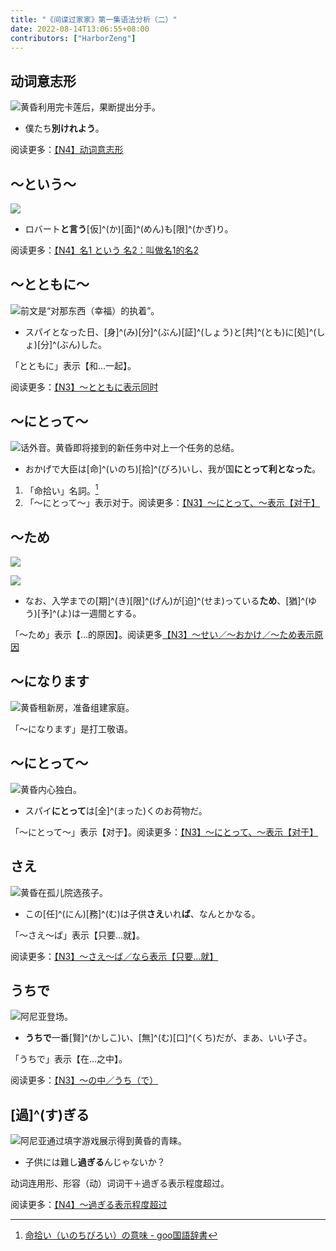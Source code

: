 ```yaml
---
title: "《间谍过家家》第一集语法分析（二）"
date: 2022-08-14T13:06:55+08:00
contributors: ["HarborZeng"]
---
```


## 动词意志形

![黄昏利用完卡莲后，果断提出分手。](https://tellyouwhat-static-1251995834.cos.ap-chongqing.myqcloud.com/images/image-20220814224139424.png)

- 僕たち**別けれよう**。

阅读更多：[【N4】动词意志形](/grammar/n4/动词意志形/)

## ～という～

![](https://tellyouwhat-static-1251995834.cos.ap-chongqing.myqcloud.com/images/image-20220814224617064.png)

- ロバート**と言う**[仮]^(か)[面]^(めん)も[限]^(かぎ)り。

阅读更多：[【N4】名1 という 名2：叫做名1的名2](/grammar/n4/名1という名2/)

## ～とともに～

![前文是“对那东西（幸福）的执着”。](https://tellyouwhat-static-1251995834.cos.ap-chongqing.myqcloud.com/images/image-20220814225227070.png)

- スパイとなった日、[身]^(み)[分]^(ぶん)[証]^(しょう)と[共]^(とも)に[処]^(しょ)[分]^(ぶん)した。

「とともに」表示【和...一起】。

阅读更多：[【N3】～とともに表示同时](/grammar/n3/とともに/)

## ～にとって～

![话外音。黄昏即将接到的新任务中对上一个任务的总结。](https://tellyouwhat-static-1251995834.cos.ap-chongqing.myqcloud.com/images/image-20220814230845975.png)

- おかげで大臣は[命]^(いのち)[拾]^(びろ)いし、‪我が国**にとって利となった**。

1. 「命拾い」名詞。[^10]
2. 「～にとって～」表示对于。阅读更多：[【N3】～にとって、～表示【对于】](/grammar/n3/にとって/)

[^10]: [命拾い（いのちびろい）の意味 - goo国語辞書](https://dictionary.goo.ne.jp/word/命拾い/)

## ～ため

![](https://tellyouwhat-static-1251995834.cos.ap-chongqing.myqcloud.com/images/image-20220816215135696.png)

![](https://tellyouwhat-static-1251995834.cos.ap-chongqing.myqcloud.com/images/image-20220816215703938.png)

- なお、入学までの[期]^(き)[限]^(げん)が[迫]^(せま)っている**ため**、[猶]^(ゆう)[予]^(よ)は一週間とする。

「～ため」表示【...的原因】。阅读更多[【N3】～せい／～おかけ／～ため表示原因](/grammar/n3/せいおかけため/)

## ～になります

![黄昏租新房，准备组建家庭。](https://tellyouwhat-static-1251995834.cos.ap-chongqing.myqcloud.com/images/image-20220816220535190.png)

「～になります」是打工敬语。

## ～にとって～

![黄昏内心独白。](https://tellyouwhat-static-1251995834.cos.ap-chongqing.myqcloud.com/images/image-20220816220845016.png)

- スパイ**にとって**は[全]^(まった)くのお荷物だ。

「～にとって～」表示【对于】。阅读更多：[【N3】～にとって、～表示【对于】](/grammar/n3/にとって/)

## さえ

![黄昏在孤儿院选孩子。](https://tellyouwhat-static-1251995834.cos.ap-chongqing.myqcloud.com/images/image-20220816223333132.png)

- この[任]^(にん)[務]^(む)は子供**さえ**いれ**ば**、なんとかなる。

「～さえ～ば」表示【只要...就】。

阅读更多：[【N3】～さえ～ば／なら表示【只要...就】](/grammar/n3/さえばなら/)

## うちで


![阿尼亚登场。](https://tellyouwhat-static-1251995834.cos.ap-chongqing.myqcloud.com/images/image-20220819214630178.png)

- **うちで**一番[賢]^(かしこ)い、[無]^(む)[口]^(くち)だが、まあ、いい子さ。

「うちで」表示【在...之中】。

阅读更多：[【N3】～の中／うち（で）](/grammar/n3/の中うちで/)

## [過]^(す)ぎる

![阿尼亚通过填字游戏展示得到黄昏的青睐。](https://tellyouwhat-static-1251995834.cos.ap-chongqing.myqcloud.com/images/image-20220816224538366.png)

- 子供には難し**過ぎる**んじゃないか？

动词连用形、形容（动）词词干＋過ぎる表示程度超过。

阅读更多：[【N4】～過ぎる表示程度超过](/grammar/n4/過ぎる/)
